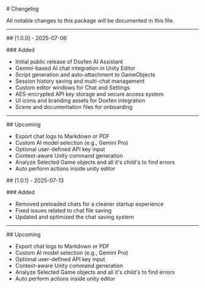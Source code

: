 \# Changelog



All notable changes to this package will be documented in this file.



---



\## \[1.0.0] - 2025-07-06



\### Added

* Initial public release of Doxfen AI Assistant
* Gemini-based AI chat integration in Unity Editor
* Script generation and auto-attachment to GameObjects
* Session history saving and multi-chat management
* Custom editor windows for Chat and Settings
* AES-encrypted API key storage and secure access system
* UI icons and branding assets for Doxfen integration
* Scene and documentation files for onboarding



---



\## Upcoming



* Export chat logs to Markdown or PDF
* Custom AI model selection (e.g., Gemini Pro)
* Optional user-defined API key input
* Context-aware Unity command generation
* Analyze Selected Game objects and all it's child's to find errors
* Auto perform actions inside unity editor 


\## \[1.0.1] - 2025-07-13



\### Added

* Removed preloaded chats for a cleaner startup experience
* Fixed issues related to chat file saving
* Updated and optimized the chat saving system



---



\## Upcoming



* Export chat logs to Markdown or PDF
* Custom AI model selection (e.g., Gemini Pro)
* Optional user-defined API key input
* Context-aware Unity command generation
* Analyze Selected Game objects and all it's child's to find errors
* Auto perform actions inside unity editor 
